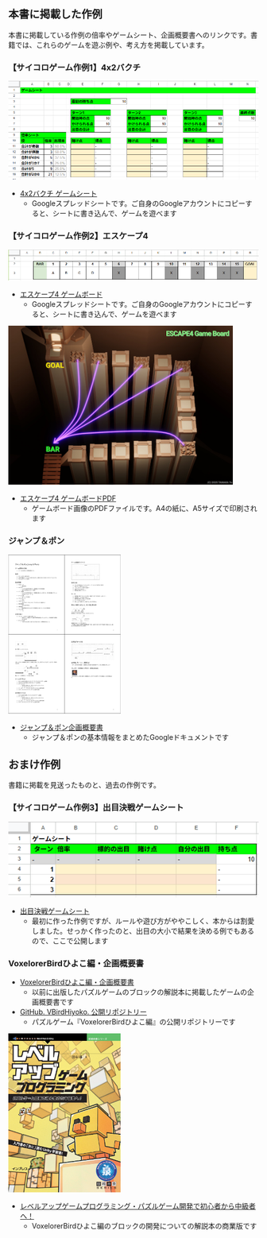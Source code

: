 ## 本書に掲載した作例

本書に掲載している作例の倍率やゲームシート、企画概要書へのリンクです。書籍では、これらのゲームを遊ぶ例や、考え方を掲載しています。

### 【サイコロゲーム作例1】4x2バクチ

<a href="https://docs.google.com/spreadsheets/d/1J-8BaxM6R72p_8pbDuFKmz6afNpkczGaNkDVO4wQ96U/">
<img src="./images/4x2bakuchi.png" style="max-height: 320px" alt="【サイコロゲーム作例1】4x2バクチ ゲームシート">
</a>

- [4x2バクチ ゲームシート](https://docs.google.com/spreadsheets/d/1J-8BaxM6R72p_8pbDuFKmz6afNpkczGaNkDVO4wQ96U/)
  - Googleスプレッドシートです。ご自身のGoogleアカウントにコピーすると、シートに書き込んで、ゲームを遊べます

### 【サイコロゲーム作例2】エスケープ4

<a href="https://docs.google.com/spreadsheets/d/18By8u05BYQKfGW1ao2sIp_MjaJX3c5QGNTZutj0FgGA/">
<img src="./images/escape4.png" style="max-height: 320px" alt="【サイコロゲーム作例2】エスケープ4 ゲームボード">
</a>

- [エスケープ4 ゲームボード](https://docs.google.com/spreadsheets/d/18By8u05BYQKfGW1ao2sIp_MjaJX3c5QGNTZutj0FgGA/)
  - Googleスプレッドシートです。ご自身のGoogleアカウントにコピーすると、シートに書き込んで、ゲームを遊べます

<a href="./images/escape4_board_a5.pdf" download="true">
<img src="./images/escape4_board.jpg" style="max-height: 320px" alt="【サイコロゲーム作例2】エスケープ4 ゲームボードPDF">
</a>


- [エスケープ4 ゲームボードPDF](./images/escape4_board_a5.pdf)
  - ゲームボード画像のPDFファイルです。A4の紙に、A5サイズで印刷されます

### ジャンプ＆ポン

<a href="https://docs.google.com/spreadsheets/d/18By8u05BYQKfGW1ao2sIp_MjaJX3c5QGNTZutj0FgGA/">
<img src="./images/kousou.png" style="max-height: 320px" alt="ジャンプ＆ポン企画概要書">
</a>


- [ジャンプ＆ポン企画概要書](https://docs.google.com/document/d/1094vOcSmarVTz6oveydEAVjaPNaae-sdmGNZ643abgQ/)
  - ジャンプ＆ポンの基本情報をまとめたGoogleドキュメントです


## おまけ作例

書籍に掲載を見送ったものと、過去の作例です。

### 【サイコロゲーム作例3】出目決戦ゲームシート

<a href="https://docs.google.com/spreadsheets/d/1Am10rdbJ0xRXDCdmnwnHG-JHRruNVgSk4LP-F0Nh5cU/">
<img src="./images/deme.png" style="max-height: 320px" alt="出目決戦ゲームシート">
</a>

- [出目決戦ゲームシート](https://docs.google.com/spreadsheets/d/1Am10rdbJ0xRXDCdmnwnHG-JHRruNVgSk4LP-F0Nh5cU/)
  - 最初に作った作例ですが、ルールや遊び方がややこしく、本からは割愛しました。せっかく作ったのと、出目の大小で結果を決める例でもあるので、ここで公開します

### VoxelorerBirdひよこ編・企画概要書



- [VoxelorerBirdひよこ編・企画概要書](https://docs.google.com/document/d/1n1Oxek9KgKN5j5TC0U0y48OSzzlLONp_oDUDpGcu20s/)
  - 以前に出版したパズルゲームのブロックの解説本に掲載したゲームの企画概要書です
- [GitHub. VBirdHiyoko. 公開リポジトリー](https://github.com/am1tanaka/VBirdHiyoko)
  - パズルゲーム『VoxelorerBirdひよこ編』の公開リポジトリーです

<a href="https://nextpublishing.jp/book/17752.html">
<img src="./images/puzzle.jpg" style="max-height: 320px" alt="レベルアップゲームプログラミング・パズルゲーム開発で初心者から中級者へ！">
</a>



- [レベルアップゲームプログラミング・パズルゲーム開発で初心者から中級者へ！](https://nextpublishing.jp/book/17752.html)
  - VoxelorerBirdひよこ編のブロックの開発についての解説本の商業版です
